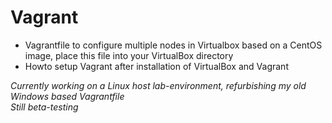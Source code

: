 # Vagrant
- Vagrantfile to configure multiple nodes in Virtualbox based on a CentOS image, place this file into your VirtualBox directory
- Howto setup Vagrant after installation of VirtualBox and Vagrant

<i>Currently working on a Linux host lab-environment, refurbishing my old Windows based Vagrantfile<br />
Still beta-testing</i>
